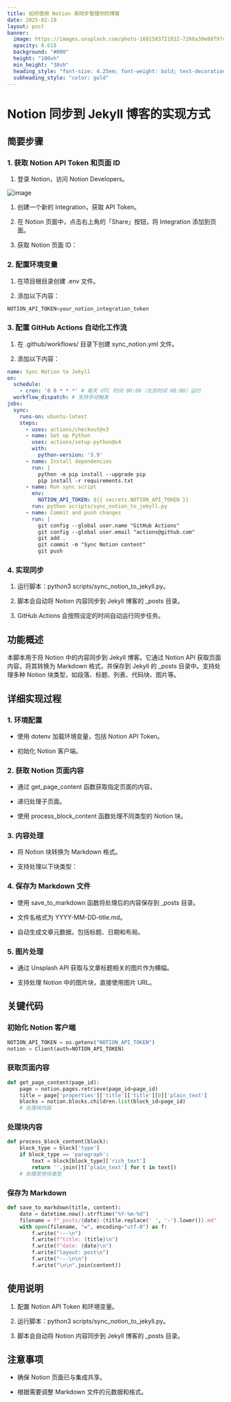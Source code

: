 ```yaml
---
title: 如何使用 Notion 来同步管理你的博客
date: 2025-02-19
layout: post
banner:
  image: https://images.unsplash.com/photo-1681583721832-7260a39e88f9?crop=entropy&cs=tinysrgb&fit=max&fm=jpg&ixid=M3w2OTIwMzJ8MHwxfHJhbmRvbXx8fHx8fHx8fDE3Mzk5Njg1MzB8&ixlib=rb-4.0.3&q=80&w=1080
  opacity: 0.618
  background: "#000"
  height: "100vh"
  min_height: "38vh"
  heading_style: "font-size: 4.25em; font-weight: bold; text-decoration: underline"
  subheading_style: "color: gold"
---
```


# Notion 同步到 Jekyll 博客的实现方式

## 简要步骤

### 1. 获取 Notion API Token 和页面 ID

1. 登录 Notion，访问 Notion Developers。

![image](https://prod-files-secure.s3.us-west-2.amazonaws.com/a7a0cc5a-89b9-4cda-8686-1fba0ca52f40/d19c1afe-dea5-4312-9333-786b0ba83054/image.png?X-Amz-Algorithm=AWS4-HMAC-SHA256&X-Amz-Content-Sha256=UNSIGNED-PAYLOAD&X-Amz-Credential=ASIAZI2LB4662DVUX3TW%2F20250219%2Fus-west-2%2Fs3%2Faws4_request&X-Amz-Date=20250219T123530Z&X-Amz-Expires=3600&X-Amz-Security-Token=IQoJb3JpZ2luX2VjEHsaCXVzLXdlc3QtMiJGMEQCIEFSWqab%2BX4OIq3lhn9%2F%2F5v1sfX%2FsgvIZ6fEnjtNc6AOAiB8RRKFrpu6Ikw9GUDiD1MeNZPoXhRF5TLLim3YKbEsRCqIBAik%2F%2F%2F%2F%2F%2F%2F%2F%2F%2F8BEAAaDDYzNzQyMzE4MzgwNSIM5nWpxSG%2FZfbOXy5RKtwDfUAMEHcAVWvITicO%2Fk9AnO9lOp9kuJQyCboEaqGPsyo42jmKYe4NXMQUxy3YvMmIQDlv6WyD%2B74JuktLQTb57NvS%2BnRBsvJDNJog32749g48Hv3rBtjEaMvgoho3aC98oAASEKmSyVbAH3cB62eaqp8UeRSPk9n0vZg5dHYo2nWJHz0WmkhB%2BHbhdxzvus0FvVhcd3GsNH1vpPqIbW6OTjj0pOorzEtzNPbAtZ%2FR0pzyecVdaNraXmTpwf3dI4Fde%2FE0CxnJlgQ2QC3xOIjr%2FAzaiFasmjNq94SSjT7HdJWAOFSPAKG6q859K6kl19QSKlf9OoY%2Bg3AMefiU%2BzCB9kAQ54Ftsfc0%2FmiROaOU8%2BOj3ODG%2FG0XQ%2BbaAaQWHVEd1zt2rd9HPyX%2FqrF92x0Kzv1MUjlim5kiFRb2B1trNy2X6NrGr8NKmgaAVlrO2XLuXtPkSC%2FZvyOxgK%2BDT82VyhY4xRuy5dXg8JGUKekoeQm2TlMsV2a2SXbo%2BAhpd6pu4MoNLeBWSCzdf6Bf9JWdyPRBPF%2BzXzxakFeWAPsgFCZijp651FWjJwHgezcdvO0Wp45NtLzrDd%2BilBosmygXd8EaX%2FQFzw6zdqGABeOWepEOf7sJfpfev6UbU8swifvWvQY6pgG8zKYs7lV6%2FVZW8rNoltNV4IVY9UAHw3QIpM7QAhWA3OWxVGicMQW8Vn5M61CpaSqoQ8FzlIGrrZusaf55xFn3PWcRfcQrkbvAKXbrk5PCS5tJjg2wrpyVTN%2B09ChuhSxTNFtVJD1uXyvLMYIwol6qptnD457fT5mZnQgNDbC5QK5mZTUMdxtPpbYVPCQtMw92394hw60sG2%2BWkd%2B3Mni6etIPEIgv&X-Amz-Signature=932c318fa10c5df9aae879a7c7127c755c89bf5ee1a608d1370fde8bee6594cf&X-Amz-SignedHeaders=host&x-id=GetObject)

1. 创建一个新的 Integration，获取 API Token。

1. 在 Notion 页面中，点击右上角的「Share」按钮，将 Integration 添加到页面。

1. 获取 Notion 页面 ID：


### 2. 配置环境变量

1. 在项目根目录创建 .env 文件。

1. 添加以下内容：

```javascript
NOTION_API_TOKEN=your_notion_integration_token
```

### 3. 配置 GitHub Actions 自动化工作流

1. 在 .github/workflows/ 目录下创建 sync_notion.yml 文件。

1. 添加以下内容：

```yaml
name: Sync Notion to Jekyll
on:
  schedule:
    - cron: '0 0 * * *' # 每天 UTC 时间 00:00（北京时间 08:00）运行
  workflow_dispatch: # 支持手动触发
jobs:
  sync:
    runs-on: ubuntu-latest
    steps:
      - uses: actions/checkout@v3
      - name: Set up Python
        uses: actions/setup-python@v4
        with:
          python-version: '3.9'
      - name: Install dependencies
        run: |
          python -m pip install --upgrade pip
          pip install -r requirements.txt
      - name: Run sync script
        env:
          NOTION_API_TOKEN: ${{ secrets.NOTION_API_TOKEN }}
        run: python scripts/sync_notion_to_jekyll.py
      - name: Commit and push changes
        run: |
          git config --global user.name "GitHub Actions"
          git config --global user.email "actions@github.com"
          git add .
          git commit -m "Sync Notion content"
          git push
```

### 4. 实现同步

1. 运行脚本：python3 scripts/sync_notion_to_jekyll.py。

1. 脚本会自动将 Notion 内容同步到 Jekyll 博客的 _posts 目录。

1. GitHub Actions 会按照设定的时间自动运行同步任务。

## 功能概述

本脚本用于将 Notion 中的内容同步到 Jekyll 博客。它通过 Notion API 获取页面内容，将其转换为 Markdown 格式，并保存到 Jekyll 的 _posts 目录中。支持处理多种 Notion 块类型，如段落、标题、列表、代码块、图片等。

## 详细实现过程

### 1. 环境配置

- 使用 dotenv 加载环境变量，包括 Notion API Token。

- 初始化 Notion 客户端。

### 2. 获取 Notion 页面内容

- 通过 get_page_content 函数获取指定页面的内容。

- 递归处理子页面。

- 使用 process_block_content 函数处理不同类型的 Notion 块。

### 3. 内容处理

- 将 Notion 块转换为 Markdown 格式。

- 支持处理以下块类型：


### 4. 保存为 Markdown 文件

- 使用 save_to_markdown 函数将处理后的内容保存到 _posts 目录。

- 文件名格式为 YYYY-MM-DD-title.md。

- 自动生成文章元数据，包括标题、日期和布局。

### 5. 图片处理

- 通过 Unsplash API 获取与文章标题相关的图片作为横幅。

- 支持处理 Notion 中的图片块，直接使用图片 URL。

## 关键代码

### 初始化 Notion 客户端

```python
NOTION_API_TOKEN = os.getenv("NOTION_API_TOKEN")
notion = Client(auth=NOTION_API_TOKEN)
```

### 获取页面内容

```python
def get_page_content(page_id):
    page = notion.pages.retrieve(page_id=page_id)
    title = page['properties']['title']['title'][0]['plain_text']
    blocks = notion.blocks.children.list(block_id=page_id)
    # 处理块内容
```

### 处理块内容

```python
def process_block_content(block):
    block_type = block['type']
    if block_type == 'paragraph':
        text = block[block_type]['rich_text']
        return ''.join([t['plain_text'] for t in text])
    # 处理其他块类型
```

### 保存为 Markdown

```python
def save_to_markdown(title, content):
    date = datetime.now().strftime("%Y-%m-%d")
    filename = f"_posts/{date}-{title.replace(' ', '-').lower()}.md"
    with open(filename, "w", encoding="utf-8") as f:
        f.write("---\n")
        f.write(f"title: {title}\n")
        f.write(f"date: {date}\n")
        f.write("layout: post\n")
        f.write("---\n\n")
        f.write("\n\n".join(content))
```

## 使用说明

1. 配置 Notion API Token 和环境变量。

1. 运行脚本：python3 scripts/sync_notion_to_jekyll.py。

1. 脚本会自动将 Notion 内容同步到 Jekyll 博客的 _posts 目录。

## 注意事项

- 确保 Notion 页面已与集成共享。

- 根据需要调整 Markdown 文件的元数据和格式。